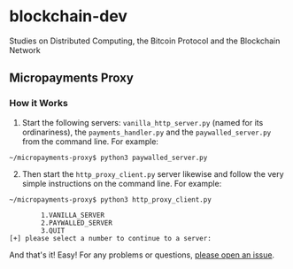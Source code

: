 # blockchain-dev
Studies on Distributed Computing, the Bitcoin Protocol and the Blockchain Network

## Micropayments Proxy

### How it Works

1. Start the following servers: `vanilla_http_server.py` (named for its
ordinariness), the `payments_handler.py` and the `paywalled_server.py` from the
command line. For example:
```
~/micropayments-proxy$ python3 paywalled_server.py
```
2. Then start the `http_proxy_client.py` server likewise and follow the very simple
instructions on the command line. For example:
```
~/micropayments-proxy$ python3 http_proxy_client.py

        1.VANILLA_SERVER
        2.PAYWALLED_SERVER
        3.QUIT
[+] please select a number to continue to a server:
```

And that's it! Easy! For any problems or questions, [please open an
issue](https://github.com/skynode/blockchain-dev/issues/new).

